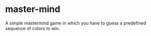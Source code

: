 # master-mind
A simple mastermind game in which you have to guess a predefined sequence of colors to win.
